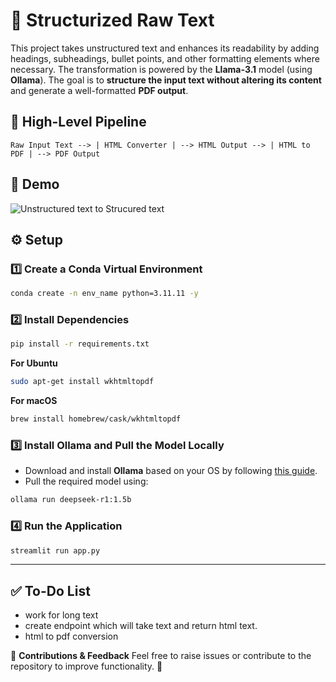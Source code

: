 # 📄 Structurized Raw Text

This project takes unstructured text and enhances its readability by adding headings, subheadings, bullet points, and other formatting elements where necessary. The transformation is powered by the **Llama-3.1** model (using **Ollama**). The goal is to **structure the input text without altering its content** and generate a well-formatted **PDF output**.

## 🔹 High-Level Pipeline

```
Raw Input Text --> | HTML Converter | --> HTML Output --> | HTML to PDF | --> PDF Output
```

## 📌 Demo

![Unstructured text to Strucured text ](demo/structured_text.gif)

## ⚙️ Setup

### 1️⃣ Create a Conda Virtual Environment

```sh
conda create -n env_name python=3.11.11 -y
```

### 2️⃣ Install Dependencies

```sh
pip install -r requirements.txt

```
**For Ubuntu**
```sh
sudo apt-get install wkhtmltopdf 
```
**For macOS**
```sh
brew install homebrew/cask/wkhtmltopdf
```

### 3️⃣ Install Ollama and Pull the Model Locally

- Download and install **Ollama** based on your OS by following [this guide](https://ollama.com/download).
- Pull the required model using:

```sh
ollama run deepseek-r1:1.5b
```

### 4️⃣ Run the Application

```sh
streamlit run app.py
```

---

## ✅ To-Do List

- work for long text
- create endpoint which will take text and return html text.
- html to pdf conversion



📌 **Contributions & Feedback**
Feel free to raise issues or contribute to the repository to improve functionality. 🚀

